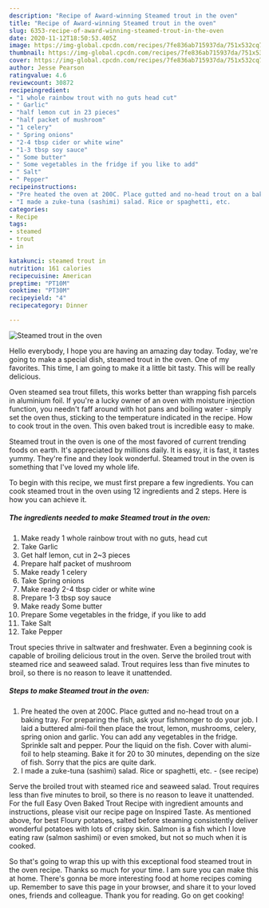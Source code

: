 ```yaml
---
description: "Recipe of Award-winning Steamed trout in the oven"
title: "Recipe of Award-winning Steamed trout in the oven"
slug: 6353-recipe-of-award-winning-steamed-trout-in-the-oven
date: 2020-11-12T18:50:53.405Z
image: https://img-global.cpcdn.com/recipes/7fe836ab715937da/751x532cq70/steamed-trout-in-the-oven-recipe-main-photo.jpg
thumbnail: https://img-global.cpcdn.com/recipes/7fe836ab715937da/751x532cq70/steamed-trout-in-the-oven-recipe-main-photo.jpg
cover: https://img-global.cpcdn.com/recipes/7fe836ab715937da/751x532cq70/steamed-trout-in-the-oven-recipe-main-photo.jpg
author: Jesse Pearson
ratingvalue: 4.6
reviewcount: 30872
recipeingredient:
- "1 whole rainbow trout with no guts head cut"
- " Garlic"
- "half lemon cut in 23 pieces"
- "half packet of mushroom"
- "1 celery"
- " Spring onions"
- "2-4 tbsp cider or white wine"
- "1-3 tbsp soy sauce"
- " Some butter"
- " Some vegetables in the fridge if you like to add"
- " Salt"
- " Pepper"
recipeinstructions:
- "Pre heated the oven at 200C. Place gutted and no-head trout on a baking tray. For preparing the fish, ask your fishmonger to do your job. I laid a buttered almi-foil then place the trout, lemon, mushrooms, celery, spring onion and garlic. You can add any vegetables in the fridge. Sprinkle salt and pepper. Pour the liquid on the fish. Cover with alumi-foil to help steaming. Bake it for 20 to 30 minutes, depending on the size of fish. Sorry that the pics are quite dark."
- "I made a zuke-tuna (sashimi) salad. Rice or spaghetti, etc.           (see recipe)"
categories:
- Recipe
tags:
- steamed
- trout
- in

katakunci: steamed trout in 
nutrition: 161 calories
recipecuisine: American
preptime: "PT10M"
cooktime: "PT30M"
recipeyield: "4"
recipecategory: Dinner

---
```



![Steamed trout in the oven](https://img-global.cpcdn.com/recipes/7fe836ab715937da/751x532cq70/steamed-trout-in-the-oven-recipe-main-photo.jpg)

Hello everybody, I hope you are having an amazing day today. Today, we're going to make a special dish, steamed trout in the oven. One of my favorites. This time, I am going to make it a little bit tasty. This will be really delicious.

Oven steamed sea trout fillets, this works better than wrapping fish parcels in aluminium foil. If you&#39;re a lucky owner of an oven with moisture injection function, you needn&#39;t faff around with hot pans and boiling water - simply set the oven thus, sticking to the temperature indicated in the recipe. How to cook trout in the oven. This oven baked trout is incredible easy to make.

Steamed trout in the oven is one of the most favored of current trending foods on earth. It's appreciated by millions daily. It is easy, it is fast, it tastes yummy. They're fine and they look wonderful. Steamed trout in the oven is something that I've loved my whole life.


To begin with this recipe, we must first prepare a few ingredients. You can cook steamed trout in the oven using 12 ingredients and 2 steps. Here is how you can achieve it.

<!--inarticleads1-->

##### The ingredients needed to make Steamed trout in the oven:

1. Make ready 1 whole rainbow trout with no guts, head cut
1. Take  Garlic
1. Get half lemon, cut in 2~3 pieces
1. Prepare half packet of mushroom
1. Make ready 1 celery
1. Take  Spring onions
1. Make ready 2-4 tbsp cider or white wine
1. Prepare 1-3 tbsp soy sauce
1. Make ready  Some butter
1. Prepare  Some vegetables in the fridge, if you like to add
1. Take  Salt
1. Take  Pepper


Trout species thrive in saltwater and freshwater. Even a beginning cook is capable of broiling delicious trout in the oven. Serve the broiled trout with steamed rice and seaweed salad. Trout requires less than five minutes to broil, so there is no reason to leave it unattended. 

<!--inarticleads2-->

##### Steps to make Steamed trout in the oven:

1. Pre heated the oven at 200C. Place gutted and no-head trout on a baking tray. For preparing the fish, ask your fishmonger to do your job. I laid a buttered almi-foil then place the trout, lemon, mushrooms, celery, spring onion and garlic. You can add any vegetables in the fridge. Sprinkle salt and pepper. Pour the liquid on the fish. Cover with alumi-foil to help steaming. Bake it for 20 to 30 minutes, depending on the size of fish. Sorry that the pics are quite dark.
1. I made a zuke-tuna (sashimi) salad. Rice or spaghetti, etc. -           (see recipe)


Serve the broiled trout with steamed rice and seaweed salad. Trout requires less than five minutes to broil, so there is no reason to leave it unattended. For the full Easy Oven Baked Trout Recipe with ingredient amounts and instructions, please visit our recipe page on Inspired Taste. As mentioned above, for best Floury potatoes, salted before steaming consistently deliver wonderful potatoes with lots of crispy skin. Salmon is a fish which I love eating raw (salmon sashimi) or even smoked, but not so much when it is cooked. 

So that's going to wrap this up with this exceptional food steamed trout in the oven recipe. Thanks so much for your time. I am sure you can make this at home. There's gonna be more interesting food at home recipes coming up. Remember to save this page in your browser, and share it to your loved ones, friends and colleague. Thank you for reading. Go on get cooking!

